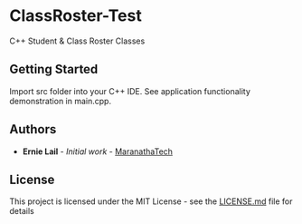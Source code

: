 # ClassRoster-Test
C++ Student &amp; Class Roster Classes

## Getting Started

Import src folder into your C++ IDE. See application functionality demonstration in main.cpp.

## Authors

* **Ernie Lail** - *Initial work* - [MaranathaTech](https://github.com/MaranathaTech)

## License

This project is licensed under the MIT License - see the [LICENSE.md](LICENSE.md) file for details

